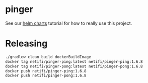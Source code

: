 # pinger

See our [helm charts](https://github.com/netifi/netifi-helm-charts) tutorial for how to really use this project.

# Releasing

```bash
./gradlew clean build dockerBuildImage
docker tag netifi/pinger-ping:latest netifi/pinger-ping:1.6.8
docker tag netifi/pinger-pong:latest netifi/pinger-pong:1.6.8
docker push netifi/pinger-ping:1.6.8
docker push netifi/pinger-pong:1.6.8
```